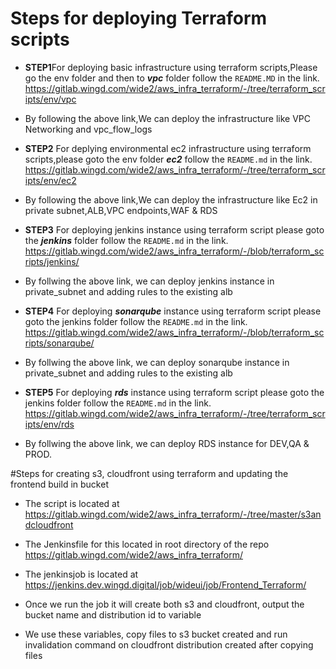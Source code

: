 # Steps for deploying Terraform scripts 
      
- **STEP1**For deploying basic infrastructure using terraform scripts,Please go the env folder and then to ***vpc*** folder follow the `README.MD` in the link.
	  	       https://gitlab.wingd.com/wide2/aws_infra_terraform/-/tree/terraform_scripts/env/vpc
 - By following the above link,We can deploy the infrastructure like VPC Networking and vpc_flow_logs

- **STEP2** For deplying environmental ec2 infrastructure using terraform scripts,please goto the env folder ***ec2*** follow the `README.md` in the link.
	               https://gitlab.wingd.com/wide2/aws_infra_terraform/-/tree/terraform_scripts/env/ec2
- By following the above link,We can deploy the infrastructure like Ec2 in private subnet,ALB,VPC endpoints,WAF & RDS 
- **STEP3** For deploying jenkins instance using terraform script please goto the ***jenkins*** folder follow the `README.md` in the link.
		       https://gitlab.wingd.com/wide2/aws_infra_terraform/-/blob/terraform_scripts/jenkins/
- By follwing the above link, we can deploy jenkins instance in private_subnet and adding rules to the existing alb
- **STEP4** For deploying ***sonarqube*** instance using terraform script please goto the jenkins folder follow the `README.md` in the link.
		                         https://gitlab.wingd.com/wide2/aws_infra_terraform/-/blob/terraform_scripts/sonarqube/
- By follwing the above link, we can deploy sonarqube instance in private_subnet and adding rules to the existing alb
- **STEP5** For deploying ***rds*** instance using terraform script please goto the jenkins folder follow the `README.md` in the link.
                   https://gitlab.wingd.com/wide2/aws_infra_terraform/-/tree/terraform_scripts/env/rds
- By follwing the above link, we can deploy RDS instance for DEV,QA & PROD.


#Steps for creating s3, cloudfront using terraform and updating the frontend build in bucket
- The script is located at https://gitlab.wingd.com/wide2/aws_infra_terraform/-/tree/master/s3andcloudfront

- The Jenkinsfile for this located in root directory of the repo  https://gitlab.wingd.com/wide2/aws_infra_terraform/

- The jenkinsjob is located at https://jenkins.dev.wingd.digital/job/wideui/job/Frontend_Terraform/

- Once we run the job it will create both s3 and cloudfront, output the bucket name and distribution id to variable

- We use these variables, copy files to s3 bucket created and run invalidation command on cloudfront distribution created after copying files
              

					  
